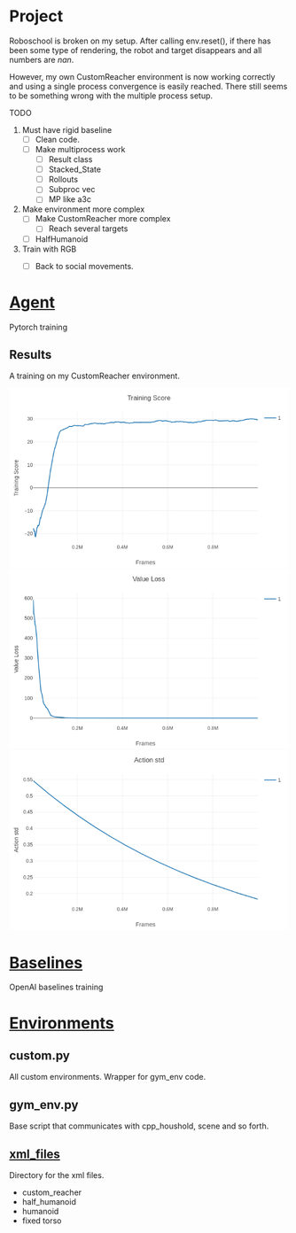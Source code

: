 Project
==========

Roboschool is broken on my setup.
After calling env.reset(), if there has been some type of rendering, the robot and target disappears and all numbers are *nan*.


However, my own CustomReacher environment is now working correctly and using a single process convergence is easily reached.
There still seems to be something wrong with the multiple process setup.

TODO
1. Must have rigid baseline
	* [ ] Clean code.
	* [ ] Make multiprocess work
		* [ ] Result class
		* [ ] Stacked_State
		* [ ] Rollouts
		* [ ] Subproc vec
		* [ ] MP like a3c

2. Make environment more complex
	* [ ] Make CustomReacher more complex
		* [ ] Reach several targets
	* [ ] HalfHumanoid

3. Train with RGB
	* [ ] Back to social movements.


# [Agent](Agent/)
Pytorch training

## Results
A training on my CustomReacher environment.

![Training rewards](Agent/Result/Dec9/training_score.png)
![Value loss](Agent/Result/Dec9/value_loss.png)
![Action std](Agent/Result/Dec9/action_std.png)


# [Baselines](Baselines/)
OpenAI baselines training

# [Environments](environments/)

##  custom.py

All custom environments. Wrapper for gym_env code.

##  gym_env.py

Base script that communicates with cpp_houshold, scene and so forth.

## [xml_files](environments/xml_files)
Directory for the xml files.

* custom_reacher
* half_humanoid
* humanoid
* fixed torso
